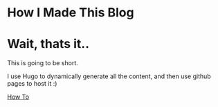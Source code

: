 # How I Made This Blog


# Wait, thats it..

This is going to be short.

I use Hugo to dynamically generate all the content, and then use github pages to host it :)


[How To](https://gohugo.io/hosting-and-deployment/hosting-on-github/)


